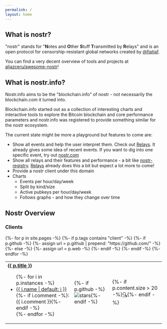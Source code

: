 ```yaml
---
permalink: /
layout: home
---
```


## What is nostr?

"nostr" stands for "**N**otes and **O**ther **S**tuff **T**ransmitted by
**R**elays" and is an open protocol for censorship-resistant global networks
created by [@fiatjaf](https://github.com/fiatjaf).

You can find a very decent overview of tools and projects at
[aljazceru/awesome-nostr](https://github.com/aljazceru/awesome-nostr)!

## What is nostr.info?

Nostr.info aims to be the
"blockchain.info" of nostr - not necessarily the blockchain.com it turned into.

Blockchain.info started out as a collection of interesting charts and
interactive tools to explore the Bitcoin blockchain and core performance
parameters and nostr.info was registered to provide something similar for the
nostr ecosystem.

The current state might be more a playground but features to come are:

- Show all events and help the user interpret them. Check out
  [Relays](/relays/). It already gives some idea of recent events. If you want
  to dig into one specific event, try out [nostr.com](https://nostr.com)
- Show all relays and their features and performance - a bit like
  [nostr-registry](https://nostr-registry.netlify.app/). [Relays](/relays/)
  already does this a bit but expect a lot more to come!
- Provide a nostr client under this domain
- Charts
  - Events per hour/day/week
  - Split by kind/size
  - Active pubkeys per hour/day/week
  - Follows graphs - and how they change over time

## Nostr Overview

### Clients

<table>
{%- for p in site.pages -%}
  {%- if p.tags contains "client" -%}
    {%- if p.github -%}
      {%- assign url = p.github | prepend: "https://github.com/" -%}
    {%- else -%}
      {%- assign url = p.web -%}
    {%- endif -%}
    <tr>
      <td><strong><a href="{{ url }}">{{ p.title }}</a></strong><br>
      <ul>{%- for i in p.instances -%}
              <li><a href="{{ i.url | default: i }}">{{ i.name | default: i }}</a>{%- if i.comment -%}: {{ i.comment }}{%- endif -%}</li>
              {%- endfor -%}</ul></td>
      <td>{%- if p.github -%}<img src="https://img.shields.io/github/stars/{{ p.github }}.svg?style=social" alt="stars">{%- endif -%}</td>
      <td>{%- if p.content.size > 20 -%}<a href="{{ p.permalink }}">🔍</a>{%- endif -%}</td>
    </tr>
  {%- endif -%}
{%- endfor -%}
</table>

